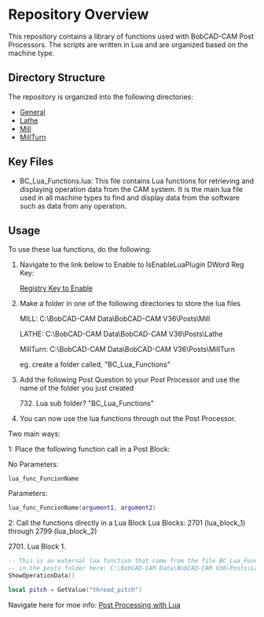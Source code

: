 # Repository Overview

This repository contains a library of functions used with BobCAD-CAM Post Processors. 
The scripts are written in Lua and are organized based on the machine type. 

## Directory Structure

The repository is organized into the following directories:

- [General](Posts/General)
- [Lathe](Posts/Lathe)
- [Mill](Posts/Mill)
- [MillTurn](Posts/MillTurn)

## Key Files

- BC_Lua_Functions.lua: This file contains Lua functions for retrieving and displaying operation data from the CAM system. 
It is the main lua file used in all machine types to find and 
display data from the software such as data from any operation.

## Usage

To use these lua functions, do the following:

1. Navigate to the link below to Enable to IsEnableLuaPlugin DWord Reg Key:

    [Registry Key to Enable](https://bobcad.com/components/webhelp/BC_Lua/RegistryKeytoEnable.html)

2. Make a folder in one of the following directories to store the lua files

    MILL: C:\BobCAD-CAM Data\BobCAD-CAM V36\Posts\Mill

    LATHE: C:\BobCAD-CAM Data\BobCAD-CAM V36\Posts\Lathe
    
    MillTurn: C:\BobCAD-CAM Data\BobCAD-CAM V36\Posts\MillTurn

    eg. create a folder called, "BC_Lua_Functions" 

3. Add the following Post Question to your Post Processor and use the name of the folder you just created

    732\. Lua sub folder? "BC_Lua_Functions" 

4. You can now use the lua functions through out the Post Processor. 

Two main ways:

1: Place the following function call in a Post Block:
    
No Parameters: 
```
lua_func_FuncionName
```
Parameters:
```lua
lua_func_FuncionName(argument1, argument2)
```

2: Call the functions directly in a Lua Block
Lua Blocks: 2701 (lua_block_1) through 2799 (lua_block_2)


2701\. Lua Block 1.

```lua
-- This is an external lua function that come from the file BC_Lua_Functions.lua
-- in the posts folder here: C:\BobCAD-CAM Data\BobCAD-CAM V36\Posts\Lathe\BC_Lua_Functions 
ShowOperationData()

local pitch = GetValue("thread_pitch")
```



Navigate here for moe info:
[Post Processing with Lua](https://bobcad.com/components/webhelp/BC_Lua/PostProcessing.html)

